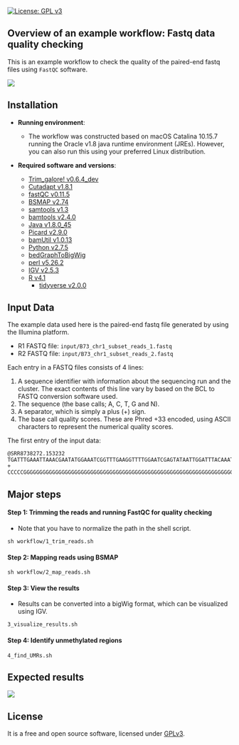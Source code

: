 [![License: GPL v3](https://img.shields.io/badge/License-GPL%20v3-blue.svg)](http://www.gnu.org/licenses/gpl-3.0)

## Overview of an example workflow: Fastq data quality checking

This is an example workflow to check the quality of the paired-end fastq files using `FastQC` software.

![](graphs/diagram.png)

## Installation

- __Running environment__: 
    - The workflow was constructed based on macOS Catalina 10.15.7 running the Oracle v1.8 java runtime environment (JREs). However, you can also run this using your preferred Linux distribution.

- __Required software and versions__: 
    - [Trim_galore! v0.6.4_dev](https://github.com/FelixKrueger/TrimGalore) 
    - [Cutadapt v1.8.1](https://cutadapt.readthedocs.io/en/stable/)
    - [fastQC v0.11.5](https://www.bioinformatics.babraham.ac.uk/projects/fastqc/)
    - [BSMAP v2.74](https://bmcbioinformatics.biomedcentral.com/articles/10.1186/1471-2105-10-232)
    - [samtools v1.3](https://github.com/samtools/samtools)
    - [bamtools v2.4.0](https://github.com/pezmaster31/bamtools/)
    - [Java v1.8.0_45](https://www.oracle.com/java/technologies/downloads/) 
    - [Picard v2.9.0](https://broadinstitute.github.io/picard/)
    - [bamUtil v1.0.13](https://genome.sph.umich.edu/wiki/BamUtil)
    - [Python v2.7.5](https://www.python.org/)
    - [bedGraphToBigWig](http://hgdownload.soe.ucsc.edu/admin/exe/)
    - [perl v5.26.2](https://www.perl.org/)
    - [IGV v2.5.3](https://software.broadinstitute.org/software/igv/)
    - [R v4.1](https://www.r-project.org/)
        - [tidyverse v2.0.0](https://github.com/tidyverse/tidyverse)

## Input Data

The example data used here is the paired-end fastq file generated by using the Illumina platform.  

- R1 FASTQ file: `input/B73_chr1_subset_reads_1.fastq`  
- R2 FASTQ file: `input/B73_chr1_subset_reads_2.fastq`  

Each entry in a FASTQ files consists of 4 lines:  

1. A sequence identifier with information about the sequencing run and the cluster. The exact contents of this line vary by based on the BCL to FASTQ conversion software used.  
2. The sequence (the base calls; A, C, T, G and N).  
3. A separator, which is simply a plus (+) sign.  
4. The base call quality scores. These are Phred +33 encoded, using ASCII characters to represent the numerical quality scores.  

The first entry of the input data:
```
@SRR8738272.153232
TGATTTGAAATTAAACGAATATGGAAATCGGTTTGAAGGTTTTGGAATCGAGTATAATTGGATTTACAAATGTGGTTTATGGGAATTTTTTTATGTGAAAGTTTTGATTCTGATGTATAATATTGA
+
CCCCCGGGGGGGGGGGGGGGGGGGGGGGGGGGGGGGGGGGGGGGGGGGGGGGGGGGGGGGGGGGGGGGGGGGGGGFGGGGGGGGGGGGGGGGGGGGGGGGGGGGGGGGGGGGGGGGGGGGGGGGG@
```


## Major steps

#### Step 1: Trimming the reads and running FastQC for quality checking
- Note that you have to normalize the path in the shell script.

```
sh workflow/1_trim_reads.sh
```

#### Step 2: Mapping reads using BSMAP

```
sh workflow/2_map_reads.sh
```

#### Step 3: View the results

- Results can be converted into a bigWig format, which can be visualized using IGV.

```
3_visualize_results.sh
```

#### Step 4: Identify unmethylated regions


```
4_find_UMRs.sh
```

## Expected results

![](graphs/figure1.png)

## License
It is a free and open source software, licensed under [GPLv3](https://github.com/github/choosealicense.com/blob/gh-pages/_licenses/gpl-3.0.txt).
